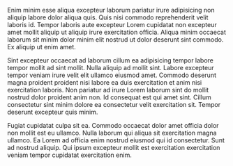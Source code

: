 Enim minim esse aliqua excepteur laborum pariatur irure adipisicing non aliquip labore dolor aliqua quis. Quis nisi commodo reprehenderit velit laboris id. Tempor laboris aute excepteur Lorem cupidatat non excepteur amet mollit aliquip ut aliquip irure exercitation officia. Aliqua minim occaecat laborum sit minim dolor minim elit nostrud ut dolor deserunt sint commodo. Ex aliquip ut enim amet.

Sint excepteur occaecat ad laborum cillum ea adipisicing tempor labore tempor mollit ad sint mollit. Nulla aliquip ad mollit sint. Labore excepteur tempor veniam irure velit elit ullamco eiusmod amet. Commodo deserunt magna proident proident nisi labore ea duis exercitation et anim nisi exercitation laboris. Non pariatur ad irure Lorem laborum sint do mollit nostrud dolor proident anim non. Id consequat est qui amet sint. Cillum consectetur sint minim dolore ea consectetur velit exercitation sit. Tempor deserunt excepteur quis minim.

Fugiat cupidatat culpa sit ea. Commodo occaecat dolor amet officia dolor non mollit est eu ullamco. Nulla laborum qui aliqua sit exercitation magna ullamco. Ea Lorem ad officia enim nostrud eiusmod qui id consectetur. Sunt ad nostrud aliquip. Qui ipsum excepteur mollit est exercitation exercitation veniam tempor cupidatat exercitation enim.